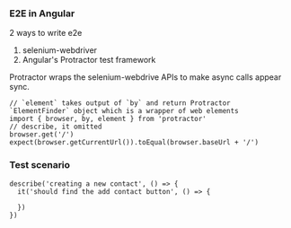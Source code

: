### E2E in Angular
2 ways to write e2e
1) selenium-webdriver
2) Angular's Protractor test framework

Protractor wraps the selenium-webdrive APIs to make async calls appear sync.

```
// `element` takes output of `by` and return Protractor `ElementFinder` object which is a wrapper of web elements
import { browser, by, element } from 'protractor'
// describe, it omitted
browser.get('/')
expect(browser.getCurrentUrl()).toEqual(browser.baseUrl + '/')
```

### Test scenario

```
describe('creating a new contact', () => {
  it('should find the add contact button', () => {
  
  })
})

```
